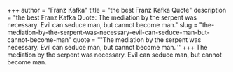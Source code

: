 +++
author = "Franz Kafka"
title = "the best Franz Kafka Quote"
description = "the best Franz Kafka Quote: The mediation by the serpent was necessary. Evil can seduce man, but cannot become man."
slug = "the-mediation-by-the-serpent-was-necessary-evil-can-seduce-man-but-cannot-become-man"
quote = '''The mediation by the serpent was necessary. Evil can seduce man, but cannot become man.'''
+++
The mediation by the serpent was necessary. Evil can seduce man, but cannot become man.
